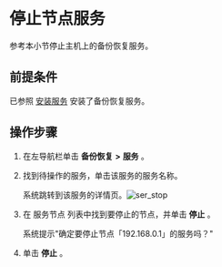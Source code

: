 停止节点服务 
===========================

参考本小节停止主机上的备份恢复服务。

前提条件 
-------------------------

已参照 [安装服务](/zh-CN/3.ob-cloud-platform/9.use-backup-and-recovery/7.installation-services.md) 安装了备份恢复服务。

操作步骤 
-------------------------

1. 在左导航栏单击 **备份恢复** **\>** **服务** 。

   

2. 找到待操作的服务，单击该服务的服务名称。

   系统跳转到该服务的详情页。![ser_stop](https://help-static-aliyun-doc.aliyuncs.com/assets/img/zh-CN/5337270261/p268008.png)
   

3. 在 服务节点 列表中找到要停止的节点，并单击 **停止** 。

   系统提示"确定要停止节点「192.168.0.1」的服务吗？"
   

4. 单击 **停止** 。

   



